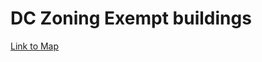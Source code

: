 # DC Zoning Exempt buildings

[Link to Map](https://rskearney.carto.com/builder/cf48980a-acf5-4f21-a6fe-119f91d76bef/embed)
